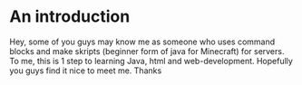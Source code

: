 # An introduction

Hey, some of you guys may know me as someone who uses command blocks and make skripts (beginner form of java for Minecraft) for servers. To me, this is 1 step to learning Java, html and web-development. Hopefully you guys find it nice to meet me. Thanks
